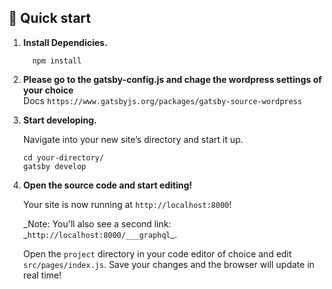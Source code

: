 ## 🚀 Quick start

1.  **Install Dependicies.**
    ```shell
      npm install
    ```
1.  **Please go to the gatsby-config.js and chage the wordpress settings of your choice**
    <br>
    Docs `https://www.gatsbyjs.org/packages/gatsby-source-wordpress`

1.  **Start developing.**

    Navigate into your new site’s directory and start it up.

    ```shell
    cd your-directory/
    gatsby develop
    ```

1.  **Open the source code and start editing!**

    Your site is now running at `http://localhost:8000`!

    _Note: You'll also see a second link: _`http://localhost:8000/___graphql`\_.

    Open the `project` directory in your code editor of choice and edit `src/pages/index.js`. Save your changes and the browser will update in real time!
